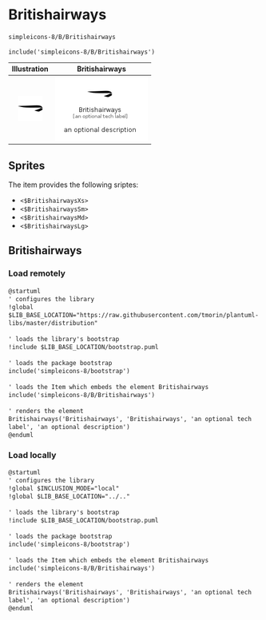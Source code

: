# Britishairways


```text
simpleicons-8/B/Britishairways
```

```text
include('simpleicons-8/B/Britishairways')
```



| Illustration | Britishairways |
| :---: | :---: |
| ![illustration for Illustration](../../simpleicons-8/B/Britishairways.png) | ![illustration for Britishairways](../../simpleicons-8/B/Britishairways.Local.png) |



## Sprites
The item provides the following sriptes:

- `<$BritishairwaysXs>`
- `<$BritishairwaysSm>`
- `<$BritishairwaysMd>`
- `<$BritishairwaysLg>`





## Britishairways

### Load remotely
```plantuml
@startuml
' configures the library
!global $LIB_BASE_LOCATION="https://raw.githubusercontent.com/tmorin/plantuml-libs/master/distribution"

' loads the library's bootstrap
!include $LIB_BASE_LOCATION/bootstrap.puml

' loads the package bootstrap
include('simpleicons-8/bootstrap')

' loads the Item which embeds the element Britishairways
include('simpleicons-8/B/Britishairways')

' renders the element
Britishairways('Britishairways', 'Britishairways', 'an optional tech label', 'an optional description')
@enduml
```

### Load locally
```plantuml
@startuml
' configures the library
!global $INCLUSION_MODE="local"
!global $LIB_BASE_LOCATION="../.."

' loads the library's bootstrap
!include $LIB_BASE_LOCATION/bootstrap.puml

' loads the package bootstrap
include('simpleicons-8/bootstrap')

' loads the Item which embeds the element Britishairways
include('simpleicons-8/B/Britishairways')

' renders the element
Britishairways('Britishairways', 'Britishairways', 'an optional tech label', 'an optional description')
@enduml
```

